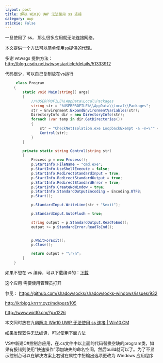 ```yaml
---
layout: post
title: 解决 Win10 UWP 无法使用 ss 连接 
category: uwp 
stickie: False
---
```


一旦使用了 ss， 那么很多应用就无法连接网络。

本文提供一个方法可以简单使用ss提供的代理。

<!--more-->

多谢 wtwsgs 提供方法：http://blog.csdn.net/wtwsgs/article/details/51333912

代码很少，可以自己复制放在vs运行


```csharp
     class Program
    {
        static void Main(string[] args)
        {
            //%USERPROFILE%\AppData\Local\Packages
            string str = "%USERPROFILE%\\AppData\\Local\\Packages";
            str = Environment.ExpandEnvironmentVariables(str);
            DirectoryInfo dir = new DirectoryInfo(str);
            foreach (var temp in dir.GetDirectories())
            {
                str = "CheckNetIsolation.exe LoopbackExempt -a -n=\"" + temp.Name + "\"";
                Control(str);
            }
        }

        private static string Control(string str)
        {
            Process p = new Process();
            p.StartInfo.FileName = "cmd.exe";
            p.StartInfo.UseShellExecute = false; 
            p.StartInfo.RedirectStandardInput = true; 
            p.StartInfo.RedirectStandardOutput = true; 
            p.StartInfo.RedirectStandardError = true; 
            p.StartInfo.CreateNoWindow = true; 
            p.StartInfo.StandardOutputEncoding = Encoding.UTF8;
            p.Start(); 

            p.StandardInput.WriteLine(str + "&exit");

            p.StandardInput.AutoFlush = true;

            string output = p.StandardOutput.ReadToEnd();
            output += p.StandardError.ReadToEnd();
          

            p.WaitForExit(); 
            p.Close();

            return output + "\r\n";
        }
    }
```

如果不想在 vs 编译，可以下载编译的：[下载](http://download.csdn.net/detail/lindexi_gd/9823838)

这个应用
需要使用管理员打开

参见：
https://github.com/shadowsocks/shadowsocks-windows/issues/932

http://krblog.krrrrr.xyz/md/post/105

http://www.win10.cm/?p=1226

本文同时放在九幽[解决 Win10 UWP 无法使用 ss 连接 | Win10.CM](http://www.win10.cm/?p=1226)

如果发现软件无法编译，可以使用下面方法 

VS中新建C#控制台应用，在.cs文件中以上面的代码替换空缺的program类，如果有报错则使用“快速操作”添加缺失的命名空间，然后build就可以了。为了不显示控制台可以在解决方案上右键在属性中把输出选项更改为 Windows 应用程序

 
